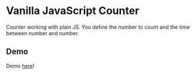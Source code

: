 # Vanilla JavaScript Counter

Counter working with plain JS. You define the number to count and the time between number and number.

## Demo

Demo [here](https://vanilla-javascript-counter.netlify.app)!